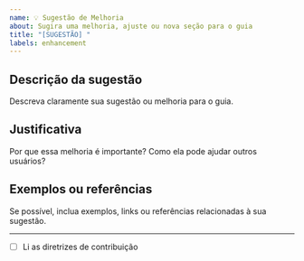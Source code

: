 ```yaml
---
name: 💡 Sugestão de Melhoria
about: Sugira uma melhoria, ajuste ou nova seção para o guia
title: "[SUGESTÃO] "
labels: enhancement
---
```


## Descrição da sugestão

Descreva claramente sua sugestão ou melhoria para o guia.

## Justificativa

Por que essa melhoria é importante? Como ela pode ajudar outros usuários?

## Exemplos ou referências

Se possível, inclua exemplos, links ou referências relacionadas à sua sugestão.

---

- [ ] Li as diretrizes de contribuição
